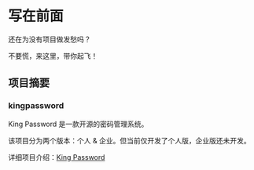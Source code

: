 # 写在前面

还在为没有项目做发愁吗？

不要慌，来这里，带你起飞！

## 项目摘要

### kingpassword
King Password 是一款开源的密码管理系统。

该项目分为两个版本：个人 & 企业。但当前仅开发了个人版，企业版还未开发。

详细项目介绍：[King Password](/docs/case/kingpassword/readme)